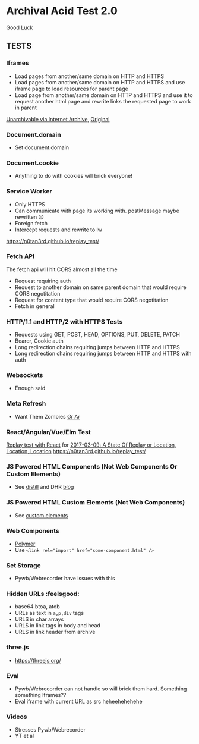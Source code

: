 # Archival Acid Test 2.0
Good Luck
## TESTS

### Iframes
- Load pages from another/same domain on HTTP and HTTPS
- Load pages from another/same domain on HTTP and HTTPS and use iframe page to load resources for parent page
- Load page from another/same domain on HTTP and HTTPS and use it to request another html page and rewrite links the requested page to work in parent

[Unarchivable via Internet Archive](http://web.archive.org/web/20170519051421/http://www.cs.odu.edu/~jberlin/funtimes2/), [Original](http://www.cs.odu.edu/~jberlin/funtimes2/)

### Document.domain
- Set document.domain

### Document.cookie
- Anything to do with cookies will brick everyone!

### Service Worker
- Only HTTPS
- Can communicate with page its working with. postMessage maybe rewritten :stuck_out_tongue_closed_eyes:
- Foreign fetch
- Intercept requests and rewrite to lw

https://n0tan3rd.github.io/replay_test/

### Fetch API
The fetch api will hit CORS almost all the time
- Request requiring auth
- Request to another domain on same parent domain that would require CORS negotitation
- Request for content type that would require CORS negotitation
- Fetch in general

### HTTP/1.1 and HTTP/2 with HTTPS Tests
- Requests using GET, POST, HEAD, OPTIONS, PUT, DELETE, PATCH
- Bearer, Cookie auth
- Long redirection chains requiring jumps between HTTP and HTTPS
- Long redirection chains requiring jumps between HTTP and HTTPS with auth

### Websockets
- Enough said

### Meta Refresh
- Want Them Zombies [Gr Ar](http://ws-dl.blogspot.ca/2012/10/2012-10-10-zombies-in-archives.html)

### React/Angular/Vue/Elm Test
[Replay test with React](https://n0tan3rd.github.io/replay_test/) for [2017-03-09: A State Of Replay or Location, Location, Location](http://ws-dl.blogspot.com/2017/03/2017-03-09-state-of-replay-or-location.html)
https://n0tan3rd.github.io/replay_test/

### JS Powered HTML Components (Not Web Components Or Custom Elements)
- See [distill](https://github.com/distillpub/template) and DHR [blog](http://blog.dshr.org/2017/05/distill-is-this-what-journals-should.html)

### JS Powered HTML Custom Elements (Not Web Components)
- See [custom elements](https://www.chromestatus.com/feature/4696261944934400)

### Web Components
- [Polymer](https://www.polymer-project.org/)
- Use `<link rel="import" href="some-component.html" />`

### Set Storage
- Pywb/Webrecorder have issues with this

### Hidden URLs :feelsgood:
- base64 btoa, atob
- URLs as text in `a,p,div` tags
- URLS in char arrays
- URLS in link tags in body and head
- URLS in link header from archive

### three.js
- https://threejs.org/

### Eval
- Pywb/Webrecorder can not handle so will brick them hard. Something something Iframes??
- Eval iframe with current URL as src heheehehehehe

### Videos
- Stresses Pywb/Webrecorder
- YT et al
